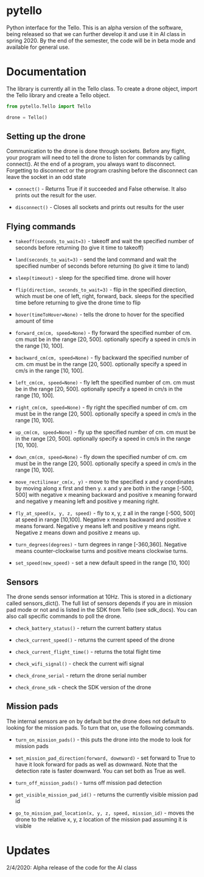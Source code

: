 # pytello
Python interface for the Tello.  This is an alpha version of the 
software, being released so that we can further develop it and use 
it in AI class in spring 2020.  By the end of the semester, 
the code will be in beta mode and available for general use.

# Documentation

The library is currently all in the Tello class.  To create 
a drone object, import the Tello library and create a Tello object. 

```python
from pytello.Tello import Tello

drone = Tello()
```

## Setting up the drone

Communication to the drone is done through sockets.  Before any 
flight, your program will need to tell the drone to listen 
for commands by calling connect().  At the end of a program, you 
always want to disconnect.  Forgetting
to disconnect or the program crashing before the disconnect 
can leave the socket in an odd state

* ```connect()``` -  Returns True if it succeeded and False otherwise.  It also prints out the result for the user.

* ```disconnect()``` - Closes all sockets and prints out results for the user



## Flying commands

* ```takeoff(seconds_to_wait=3)``` - takeoff and wait the specified
number of seconds before returning (to give it time to takeoff)

* ```land(seconds_to_wait=3)``` - send the land command and wait
the specified number of seconds before returning (to give it time
to land)

* ```sleep(timeout)``` - sleep for the specified time.  drone
will hover

* ```flip(direction, seconds_to_wait=3)``` - flip in the specified 
direction, which must be one of left, right, forward, back.  sleeps
for the specified time before returning to give the drone
time to flip

* ```hover(timeToHover=None)``` - tells the drone to hover for
the specified amount of time

* ```forward_cm(cm, speed=None)``` - fly forward the specified
number of cm.  cm must be in the range [20, 500].  optionally specify
a speed in cm/s in the range [10, 100].

* ```backward_cm(cm, speed=None)``` - fly backward the specified
number of cm.  cm must be in the range [20, 500].  optionally specify
a speed in cm/s in the range [10, 100].

* ```left_cm(cm, speed=None)``` - fly left the specified
number of cm.  cm must be in the range [20, 500].  optionally specify
a speed in cm/s in the range [10, 100].

* ```right_cm(cm, speed=None)``` - fly right the specified
number of cm.  cm must be in the range [20, 500].  optionally specify
a speed in cm/s in the range [10, 100].

* ```up_cm(cm, speed=None)``` - fly up the specified
number of cm.  cm must be in the range [20, 500].  optionally specify
a speed in cm/s in the range [10, 100].

* ```down_cm(cm, speed=None)``` - fly down the specified
number of cm.  cm must be in the range [20, 500].  optionally specify
a speed in cm/s in the range [10, 100].

* ```move_rectilinear_cm(x, y)``` -  move to the specified x and y 
coordinates by moving along x first and then y.  x and y are both
in the range [-500, 500] with negative x meaning backward and 
positive x meaning forward and negative y meaning left and 
positive y meaning right.

* ```fly_at_speed(x, y, z, speed)``` - fly to x, y, z all in the 
range [-500, 500] at speed in range [10,100].  Negative x means
backward and positive x means forward. Negative y means left and 
positive y means right. Negative z means down and positive z means
up.

* ```turn_degrees(degrees)``` - turn degrees in range [-360,360]. Negative
means counter-clockwise turns and positive means clockwise turns.

* ```set_speed(new_speed)``` - set a new default speed in the range
[10, 100]

## Sensors

The drone sends sensor information at 10Hz.  This is stored in
a dictionary called sensors_dict().  The full list of sensors
depends if you are in mission pad mode or not and is listed in the
SDK from Tello (see sdk_docs).  You can also call specific commands
to poll the drone.

* ```check_battery_status()``` - return the current battery status

* ```check_current_speed()``` - returns the current speed of the drone

* ```check_current_flight_time()``` - returns the total flight time

* ```check_wifi_signal()``` - check the current wifi signal

* ```check_drone_serial``` - return the drone serial number

* ```check_drone_sdk``` - check the SDK version of the drone
    

## Mission pads

The internal sensors are on by default but the drone does not
default to looking for the mission pads.  To turn that on, use
the following commands.

* ```turn_on_mission_pads()``` - this puts the drone into the mode 
to look for mission pads

* ```set_mission_pad_direction(forward, downward)``` - set
forward to True to have it look forward for pads as well
as downward.  Note that the detection rate is faster downward. You 
can set both as True as well.

* ```turn_off_mission_pads()``` - turns off mission pad detection

* ```get_visible_mission_pad_id()``` - returns the currently visible
mission pad id

* ```go_to_mission_pad_location(x, y, z, speed, mission_id)``` - moves 
the drone to the relative x, y, z location of the mission pad assuming
it is visible

# Updates
2/4/2020: Alpha release of the code for the AI class